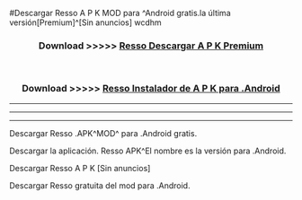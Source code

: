 #Descargar Resso  A P K MOD para ^Android gratis.la última versión[Premium]^[Sin anuncios] wcdhm



<div align="center">
<h3>Download >>>>> <a href="https://es-web.web.app/?es= ${title}">Resso  Descargar A P K Premium</a></h3><br>

<h3>Download >>>>> <a href="https://es-web.web.app/?es= ${title}">Resso  Instalador de A P K para .Android</a></h3>
</div>


----------------------------------------------------------

----------------------------------------------------------

----------------------------------------------------------

Descargar Resso  .APK^MOD^ para .Android gratis.

Descargar la aplicación. Resso  APK^El nombre es la versión para .Android.

Descargar Resso  A P K [Sin anuncios]

Descargar Resso  gratuita del mod para .Android.